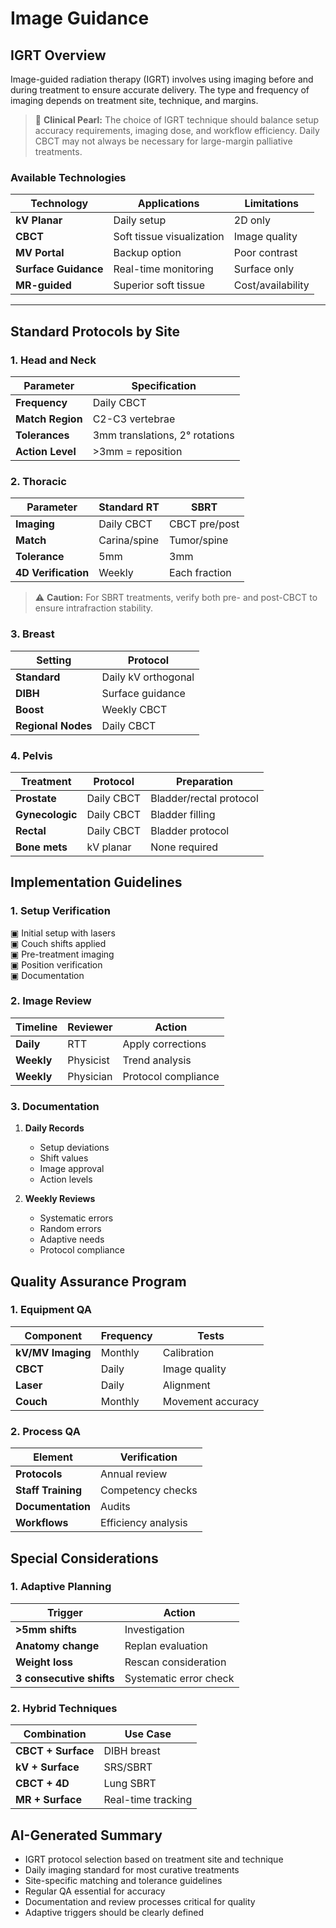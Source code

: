 # Image Guidance

## IGRT Overview
Image-guided radiation therapy (IGRT) involves using imaging before and during treatment to ensure accurate delivery. The type and frequency of imaging depends on treatment site, technique, and margins.

> 🎯 **Clinical Pearl:** The choice of IGRT technique should balance setup accuracy requirements, imaging dose, and workflow efficiency. Daily CBCT may not always be necessary for large-margin palliative treatments.

### Available Technologies
| Technology | Applications | Limitations |
|------------|--------------|-------------|
| **kV Planar** | Daily setup | 2D only |
| **CBCT** | Soft tissue visualization | Image quality |
| **MV Portal** | Backup option | Poor contrast |
| **Surface Guidance** | Real-time monitoring | Surface only |
| **MR-guided** | Superior soft tissue | Cost/availability |

---

## Standard Protocols by Site

### 1. Head and Neck
| Parameter | Specification |
|-----------|---------------|
| **Frequency** | Daily CBCT |
| **Match Region** | C2-C3 vertebrae |
| **Tolerances** | 3mm translations, 2° rotations |
| **Action Level** | >3mm = reposition |

### 2. Thoracic
| Parameter | Standard RT | SBRT |
|-----------|------------|------|
| **Imaging** | Daily CBCT | CBCT pre/post |
| **Match** | Carina/spine | Tumor/spine |
| **Tolerance** | 5mm | 3mm |
| **4D Verification** | Weekly | Each fraction |

> ⚠️ **Caution:** For SBRT treatments, verify both pre- and post-CBCT to ensure intrafraction stability.

### 3. Breast
| Setting | Protocol |
|---------|----------|
| **Standard** | Daily kV orthogonal |
| **DIBH** | Surface guidance |
| **Boost** | Weekly CBCT |
| **Regional Nodes** | Daily CBCT |

### 4. Pelvis
| Treatment | Protocol | Preparation |
|-----------|----------|-------------|
| **Prostate** | Daily CBCT | Bladder/rectal protocol |
| **Gynecologic** | Daily CBCT | Bladder filling |
| **Rectal** | Daily CBCT | Bladder protocol |
| **Bone mets** | kV planar | None required |

## Implementation Guidelines

### 1. Setup Verification
▣ Initial setup with lasers  
▣ Couch shifts applied  
▣ Pre-treatment imaging  
▣ Position verification  
▣ Documentation  

### 2. Image Review
| Timeline | Reviewer | Action |
|----------|----------|--------|
| **Daily** | RTT | Apply corrections |
| **Weekly** | Physicist | Trend analysis |
| **Weekly** | Physician | Protocol compliance |

### 3. Documentation
1. **Daily Records**
   - Setup deviations
   - Shift values
   - Image approval
   - Action levels

2. **Weekly Reviews**
   - Systematic errors
   - Random errors
   - Adaptive needs
   - Protocol compliance

## Quality Assurance Program

### 1. Equipment QA
| Component | Frequency | Tests |
|-----------|-----------|-------|
| **kV/MV Imaging** | Monthly | Calibration |
| **CBCT** | Daily | Image quality |
| **Laser** | Daily | Alignment |
| **Couch** | Monthly | Movement accuracy |

### 2. Process QA
| Element | Verification |
|---------|-------------|
| **Protocols** | Annual review |
| **Staff Training** | Competency checks |
| **Documentation** | Audits |
| **Workflows** | Efficiency analysis |

## Special Considerations

### 1. Adaptive Planning
| Trigger | Action |
|---------|---------|
| **>5mm shifts** | Investigation |
| **Anatomy change** | Replan evaluation |
| **Weight loss** | Rescan consideration |
| **3 consecutive shifts** | Systematic error check |

### 2. Hybrid Techniques
| Combination | Use Case |
|-------------|----------|
| **CBCT + Surface** | DIBH breast |
| **kV + Surface** | SRS/SBRT |
| **CBCT + 4D** | Lung SBRT |
| **MR + Surface** | Real-time tracking |

## AI-Generated Summary
- IGRT protocol selection based on treatment site and technique
- Daily imaging standard for most curative treatments
- Site-specific matching and tolerance guidelines
- Regular QA essential for accuracy
- Documentation and review processes critical for quality
- Adaptive triggers should be clearly defined